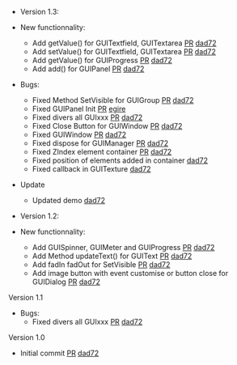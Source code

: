 - Version 1.3:

- New functionnality:
	- Add getValue() for GUITextfield, GUITextarea [PR](https://github.com/dad72/CastorGUI/commit/15905c0a105ae69eae88c6c5caef2b7d9ffccf98) [dad72](https://github.com/dad72/CastorGUI)
	- Add setValue() for GUITextfield, GUITextarea [PR](https://github.com/dad72/CastorGUI/commit/45cd4f1576700da8b7e8620ba0de6b99ee50da55) [dad72](https://github.com/dad72/CastorGUI)
	- Add getValue() for GUIProgress [PR](https://github.com/dad72/CastorGUI/commit/460e5274df7b756d4d9f1c802fd223181f308e5a) [dad72](https://github.com/dad72/CastorGUI)
	- Add add() for GUIPanel [PR](https://github.com/dad72/CastorGUI/commit/c4152ee2cfefc27bd25ea4c015281b919f296483) [dad72](https://github.com/dad72/CastorGUI)

- Bugs:
	- Fixed Method SetVisible for GUIGroup [PR](https://github.com/dad72/CastorGUI/commit/c5df4b35e98a14a3e000a7d235fab276fb76f2a7) [dad72](https://github.com/dad72/CastorGUI)
	- Fixed GUIPanel Init [PR](https://github.com/egire/CastorGUI/commit/eace55a88b3e0b7fe9c6b636a1317efd6f33412d) [egire](https://github.com/egire)
	- Fixed divers all GUIxxx [PR](https://github.com/dad72/CastorGUI/commit/a9ff7af57bd68c5f04fd8abb1ce605f523b6df84) [dad72](https://github.com/dad72/CastorGUI)
	- Fixed Close Button for GUIWindow [PR](https://github.com/dad72/CastorGUI/commit/35ca62469cc2ad4819e79c0ed54285a41e988cd0) [dad72](https://github.com/dad72/CastorGUI)
	- Fixed GUIWindow [PR](https://github.com/dad72/CastorGUI/commit/267d26a65b878da438023b71bb0f8dc99d33e31e) [dad72](https://github.com/dad72/CastorGUI)
	- Fixed dispose for GUIManager [PR](https://github.com/dad72/CastorGUI/commit/d811089d6878505dd973894b7fb790e751bb810f) [dad72](https://github.com/dad72/CastorGUI)
	- Fixed ZIndex element container [PR](https://github.com/dad72/CastorGUI/commit/c4152ee2cfefc27bd25ea4c015281b919f296483) [dad72](https://github.com/dad72/CastorGUI)
	- Fixed position of elements added in container [dad72](https://github.com/dad72/CastorGUI)
	- Fixed callback in GUITexture [dad72](https://github.com/dad72/CastorGUI)

- Update
	- Updated demo [dad72](https://github.com/dad72/CastorGUI)

- Version 1.2:

- New functionnality:
	- Add GUISpinner, GUIMeter and GUIProgress [PR](https://github.com/dad72/CastorGUI/commit/c72e2a08e5b9d200e9d0d5aa9bf4046f7825ea24) [dad72](https://github.com/dad72/CastorGUI)
	- Add Method updateText() for GUIText [PR](https://github.com/dad72/CastorGUI/commit/ed56c49e07ac472013e181de8c6d91d661a387f3) [dad72](https://github.com/dad72/CastorGUI)
	- Add fadIn fadOut for SetVisible [PR](https://github.com/dad72/CastorGUI/commit/785c7e89aee273ca1f43952973a9a8ea3e1414cd) [dad72](https://github.com/dad72/CastorGUI)
	- Add image button with event customise or button close for GUIDialog [PR](https://github.com/dad72/CastorGUI/commit/42248c69e5f279809ffeb81bda2396be88e0183d) [dad72](https://github.com/dad72/CastorGUI)

Version 1.1

- Bugs:
	- Fixed divers all GUIxxx [PR](https://github.com/dad72/CastorGUI/commit/642e098e8b51a60423010e6049e40e5ab2fafa0e) [dad72](https://github.com/dad72/CastorGUI)

Version 1.0

- Initial commit [PR](https://github.com/dad72/CastorGUI/commit/da5b2a679eea5d77fa36fd6e20cc43c44675daf1) [dad72](https://github.com/dad72/CastorGUI)